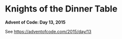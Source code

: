 # Knights of the Dinner Table

**Advent of Code: Day 13, 2015**

See https://adventofcode.com/2015/day/13
